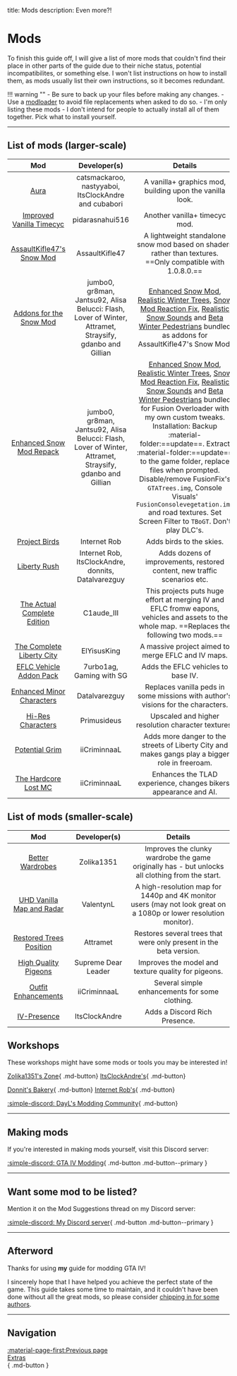 title: Mods
description: Even more?!

# Mods

To finish this guide off, I will give a list of more mods that couldn't find their place in other parts of the guide due to their niche status, potential incompatibilites, or something else. I won't list instructions on how to install them, as mods usually list their own instructions, so it becomes redundant.

!!! warning ""
    - Be sure to back up your files before making any changes.
    - Use a [modloader](modloading.md) to avoid file replacements when asked to do so.
    - I'm only listing these mods - I don't intend for people to actually install all of them together. Pick what to install yourself.

---

## List of mods (larger-scale)

| Mod | Developer(s) | Details |
| :-: | :-------: | :---------: |
| [Aura](https://gtaforums.com/topic/989259-aura/) | catsmackaroo, nastyyaboi, ItsClockAndre and cubabori | A vanilla+ graphics mod, building upon the vanilla look. |
| [Improved Vanilla Timecyc](https://www.gtainside.com/gta4/mods/189357-improved-vanilla-timecyc-v1-1/) | pidarasnahui516 | Another vanilla+ timecyc mod. |
| [AssaultKifle47's Snow Mod](https://github.com/akifle47/Snow/releases/latest) | AssaultKifle47 | A lightweight standalone snow mod based on shaders rather than textures.<br>==Only compatible with 1.0.8.0.== |
| [Addons for the Snow Mod](https://drive.google.com/file/d/1xlFkZUTVMfmqO538J4S1EEGQ4tzOrfOC/view?usp=sharing) | jumbo0, gr8man, Jantsu92, Alisa Belucci: Flash, Lover of Winter, Attramet, Straysify, gdanbo and Gillian | [Enhanced Snow Mod](https://www.moddb.com/mods/gta-iv-snow-mod-enhanced), [Realistic Winter Trees](https://www.gtainside.com/en/gta4/mods/177373-realistic-winter-trees/), [Snow Mod Reaction Fix](https://www.lcpdfr.com/downloads/gta4mods/scripts/6919-snow-mod-reaction-fix/), [Realistic Snow Sounds](https://www.moddb.com/mods/realistic-snow-sounds/addons/realistic-snow-sounds) and [Beta Winter Pedestrians](https://gtaforums.com/topic/987173-beta-winter-pedestrians/) bundled as addons for AssaultKifle47's Snow Mod. |
| [Enhanced Snow Mod Repack](https://drive.google.com/file/d/11PFXrFnvB8JEKVajseL2GIWRd6MdLBBy/view?usp=drive_link)| jumbo0, gr8man, Jantsu92, Alisa Belucci: Flash, Lover of Winter, Attramet, Straysify, gdanbo and Gillian | [Enhanced Snow Mod](https://www.moddb.com/mods/gta-iv-snow-mod-enhanced), [Realistic Winter Trees](https://www.gtainside.com/en/gta4/mods/177373-realistic-winter-trees/), [Snow Mod Reaction Fix](https://www.lcpdfr.com/downloads/gta4mods/scripts/6919-snow-mod-reaction-fix/), [Realistic Snow Sounds](https://www.moddb.com/mods/realistic-snow-sounds/addons/realistic-snow-sounds) and [Beta Winter Pedestrians](https://gtaforums.com/topic/987173-beta-winter-pedestrians/) bundled for Fusion Overloader with my own custom tweaks.<br>Installation: Backup :material-folder:==update==. Extract :material-folder:==update== to the game folder, replace files when prompted. Disable/remove FusionFix's `GTATrees.img`, Console Visuals' `FusionConsolevegetation.img` and road textures. Set Screen Filter to `TBoGT`. Don't play DLC's.</br> |
| [Project Birds](https://gtaforums.com/topic/980018-project-birds) | Internet Rob | Adds birds to the skies. |
| [Liberty Rush](https://gtaforums.com/topic/979688-liberty-rush/) | Internet Rob, ItsClockAndre, donnits, Datalvarezguy | Adds dozens of improvements, restored content, new traffic scenarios etc. |
| [The Actual Complete Edition](https://gtaforums.com/topic/967792-grand-theft-auto-iv-the-actual-complete-edition/) | C1aude_III | This projects puts huge effort at merging IV and EFLC fromw eapons, vehicles and assets to the whole map. ==Replaces the following two mods.== |
| [The Complete Liberty City](https://gtaforums.com/topic/935747-the-complete-liberty-city-gta-iv-eflc-map-mix/) | ElYisusKing | A massive project aimed to merge EFLC and IV maps. |
| [EFLC Vehicle Addon Pack](https://gtaforums.com/topic/972433-eflc-vehicle-addon-pack-for-gta-iv-with-proper-audio-and-naming/) | 7urbo1ag, Gaming with SG | Adds the EFLC vehicles to base IV. |
| [Enhanced Minor Characters](https://gtaforums.com/topic/978737-grand-theft-auto-iv-enhanced-minor-characters/) | Datalvarezguy | Replaces vanilla peds in some missions with author's visions for the characters. |
| [Hi-Res Characters](https://www.gtainside.com/en/gta4/mods/176255-hi-res-characters-update-v1-1-upscaled-mod/) | Primusideus | Upscaled and higher resolution character textures. |
| [Potential Grim](https://gtaforums.com/topic/945227-iveflc-potential-grim/) | iiCriminnaaL | Adds more danger to the streets of Liberty City and makes gangs play a bigger role in freeroam. |
| [The Hardcore Lost MC](https://gtaforums.com/topic/908470-iveflc-the-hardcore-lost-mc/) | iiCriminnaaL | Enhances the TLAD experience, changes bikers' appearance and AI. |

## List of mods (smaller-scale)

| Mod | Developer(s) | Details |
| :-: | :-------: | :-----: |
| [Better Wardrobes](https://zolika1351.pages.dev/mods/ivwardrobe) | Zolika1351 | Improves the clunky wardrobe the game originally has - but unlocks all clothing from the start. |
| [UHD Vanilla Map and Radar](https://nexusmods.com/gta4/mods/456) | ValentynL | A high-resolution map for 1440p and 4K monitor users (may not look great on a 1080p or lower resolution monitor). |
| [Restored Trees Position](https://gtaforums.com/topic/984591-restored-trees-position/) | Attramet | Restores several trees that were only present in the beta version. |
| [High Quality Pigeons](https://www.gtainside.com/gta4/mods/166924-high-quality-pigeons/) | Supreme Dear Leader | Improves the model and texture quality for pigeons. |
| [Outfit Enhancements](https://gtaforums.com/topic/908611-outfit-enhancements/) | iiCriminnaaL | Several simple enhancements for some clothing. |
| [IV-Presence](https://gtaforums.com/topic/975850-iv-presence/) | ItsClockAndre | Adds a Discord Rich Presence. |

## Workshops

These workshops might have some mods or tools you may be interested in!

[Zolika1351's Zone](https://zolika1351.pages.dev/){ .md-button}  [ItsClockAndre's](https://gtaforums.com/topic/988909-itsclonkandres-workshop/){ .md-button}

[Donnit's Bakery](https://gtaforums.com/topic/974798-donnits-bakery/){ .md-button} [Internet Rob's](https://gtaforums.com/topic/984476-internet-robs-workshop){ .md-button}

[:simple-discord: DayL's Modding Community](https://discord.gg/gZvZmFt2p7){ .md-button}

---

## Making mods

If you're interested in making mods yourself, visit this Discord server:

[:simple-discord: GTA IV Modding](https://discord.gg/p6RU4xJ){ .md-button .md-button--primary }

---

## Want some mod to be listed?

Mention it on the Mod Suggestions thread on my Discord server:

[:simple-discord: My Discord server](https://discord.gg/zwmsQqExbQ){ .md-button .md-button--primary }

---

## Afterword

Thanks for using **my** guide for modding GTA IV!

I sincerely hope that I have helped you achieve the perfect state of the game. This guide takes some time to maintain, and it couldn't have been done without all the great mods, so please consider [chipping in for some authors](../../resources/credits.md).

---

## Navigation

[:material-page-first:Previous page <br>Extras</br>](index.md){ .md-button }
